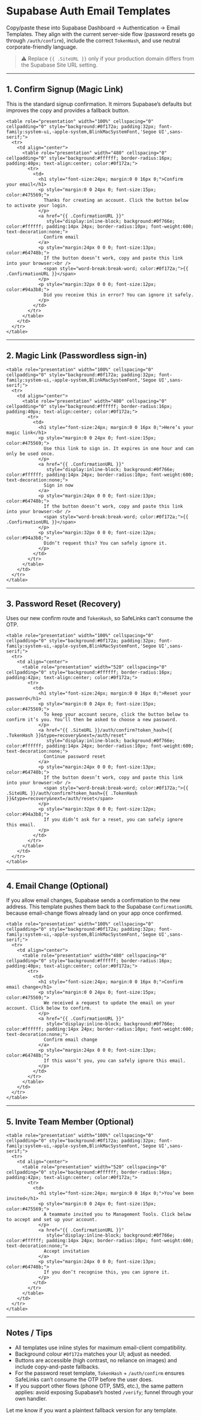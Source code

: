 # Supabase Auth Email Templates

Copy/paste these into Supabase Dashboard → Authentication → Email Templates. They align with the current server-side flow (password resets go through `/auth/confirm`), include the correct `TokenHash`, and use neutral corporate-friendly language.

> ⚠️ Replace `{{ .SiteURL }}` only if your production domain differs from the Supabase Site URL setting.

---

## 1. Confirm Signup (Magic Link)

This is the standard signup confirmation. It mirrors Supabase’s defaults but improves the copy and provides a fallback button.

```
<table role="presentation" width="100%" cellspacing="0" cellpadding="0" style="background:#0f172a; padding:32px; font-family:system-ui,-apple-system,BlinkMacSystemFont,'Segoe UI',sans-serif;">
  <tr>
    <td align="center">
      <table role="presentation" width="480" cellspacing="0" cellpadding="0" style="background:#ffffff; border-radius:16px; padding:40px; text-align:center; color:#0f172a;">
        <tr>
          <td>
            <h1 style="font-size:24px; margin:0 0 16px 0;">Confirm your email</h1>
            <p style="margin:0 0 24px 0; font-size:15px; color:#475569;">
              Thanks for creating an account. Click the button below to activate your login.
            </p>
            <a href="{{ .ConfirmationURL }}"
               style="display:inline-block; background:#0f766e; color:#ffffff; padding:14px 24px; border-radius:10px; font-weight:600; text-decoration:none;">
              Confirm email
            </a>
            <p style="margin:24px 0 0 0; font-size:13px; color:#64748b;">
              If the button doesn’t work, copy and paste this link into your browser:<br />
              <span style="word-break:break-word; color:#0f172a;">{{ .ConfirmationURL }}</span>
            </p>
            <p style="margin:32px 0 0 0; font-size:12px; color:#94a3b8;">
              Did you receive this in error? You can ignore it safely.
            </p>
          </td>
        </tr>
      </table>
    </td>
  </tr>
</table>
```

---

## 2. Magic Link (Passwordless sign-in)

```
<table role="presentation" width="100%" cellspacing="0" cellpadding="0" style="background:#0f172a; padding:32px; font-family:system-ui,-apple-system,BlinkMacSystemFont,'Segoe UI',sans-serif;">
  <tr>
    <td align="center">
      <table role="presentation" width="480" cellspacing="0" cellpadding="0" style="background:#ffffff; border-radius:16px; padding:40px; text-align:center; color:#0f172a;">
        <tr>
          <td>
            <h1 style="font-size:24px; margin:0 0 16px 0;">Here’s your magic link</h1>
            <p style="margin:0 0 24px 0; font-size:15px; color:#475569;">
              Use this link to sign in. It expires in one hour and can only be used once.
            </p>
            <a href="{{ .ConfirmationURL }}"
               style="display:inline-block; background:#0f766e; color:#ffffff; padding:14px 24px; border-radius:10px; font-weight:600; text-decoration:none;">
              Sign in now
            </a>
            <p style="margin:24px 0 0 0; font-size:13px; color:#64748b;">
              If the button doesn’t work, copy and paste this link into your browser:<br />
              <span style="word-break:break-word; color:#0f172a;">{{ .ConfirmationURL }}</span>
            </p>
            <p style="margin:32px 0 0 0; font-size:12px; color:#94a3b8;">
              Didn’t request this? You can safely ignore it.
            </p>
          </td>
        </tr>
      </table>
    </td>
  </tr>
</table>
```

---

## 3. Password Reset (Recovery)

Uses our new confirm route and `TokenHash`, so SafeLinks can’t consume the OTP.

```
<table role="presentation" width="100%" cellspacing="0" cellpadding="0" style="background:#0f172a; padding:32px; font-family:system-ui,-apple-system,BlinkMacSystemFont,'Segoe UI',sans-serif;">
  <tr>
    <td align="center">
      <table role="presentation" width="520" cellspacing="0" cellpadding="0" style="background:#ffffff; border-radius:16px; padding:42px; text-align:center; color:#0f172a;">
        <tr>
          <td>
            <h1 style="font-size:24px; margin:0 0 16px 0;">Reset your password</h1>
            <p style="margin:0 0 24px 0; font-size:15px; color:#475569;">
              To keep your account secure, click the button below to confirm it’s you. You’ll then be asked to choose a new password.
            </p>
            <a href="{{ .SiteURL }}/auth/confirm?token_hash={{ .TokenHash }}&type=recovery&next=/auth/reset"
               style="display:inline-block; background:#0f766e; color:#ffffff; padding:14px 24px; border-radius:10px; font-weight:600; text-decoration:none;">
              Continue password reset
            </a>
            <p style="margin:24px 0 0 0; font-size:13px; color:#64748b;">
              If the button doesn’t work, copy and paste this link into your browser:<br />
              <span style="word-break:break-word; color:#0f172a;">{{ .SiteURL }}/auth/confirm?token_hash={{ .TokenHash }}&type=recovery&next=/auth/reset</span>
            </p>
            <p style="margin:32px 0 0 0; font-size:12px; color:#94a3b8;">
              If you didn’t ask for a reset, you can safely ignore this email.
            </p>
          </td>
        </tr>
      </table>
    </td>
  </tr>
</table>
```

---

## 4. Email Change (Optional)

If you allow email changes, Supabase sends a confirmation to the new address. This template pushes them back to the Supabase `ConfirmationURL` because email-change flows already land on your app once confirmed.

```
<table role="presentation" width="100%" cellspacing="0" cellpadding="0" style="background:#0f172a; padding:32px; font-family:system-ui,-apple-system,BlinkMacSystemFont,'Segoe UI',sans-serif;">
  <tr>
    <td align="center">
      <table role="presentation" width="480" cellspacing="0" cellpadding="0" style="background:#ffffff; border-radius:16px; padding:40px; text-align:center; color:#0f172a;">
        <tr>
          <td>
            <h1 style="font-size:24px; margin:0 0 16px 0;">Confirm email change</h1>
            <p style="margin:0 0 24px 0; font-size:15px; color:#475569;">
              We received a request to update the email on your account. Click below to confirm.
            </p>
            <a href="{{ .ConfirmationURL }}"
               style="display:inline-block; background:#0f766e; color:#ffffff; padding:14px 24px; border-radius:10px; font-weight:600; text-decoration:none;">
              Confirm email change
            </a>
            <p style="margin:24px 0 0 0; font-size:13px; color:#64748b;">
              If this wasn’t you, you can safely ignore this email.
            </p>
          </td>
        </tr>
      </table>
    </td>
  </tr>
</table>
```

---

## 5. Invite Team Member (Optional)

```
<table role="presentation" width="100%" cellspacing="0" cellpadding="0" style="background:#0f172a; padding:32px; font-family:system-ui,-apple-system,BlinkMacSystemFont,'Segoe UI',sans-serif;">
  <tr>
    <td align="center">
      <table role="presentation" width="520" cellspacing="0" cellpadding="0" style="background:#ffffff; border-radius:16px; padding:42px; text-align:center; color:#0f172a;">
        <tr>
          <td>
            <h1 style="font-size:24px; margin:0 0 16px 0;">You’ve been invited</h1>
            <p style="margin:0 0 24px 0; font-size:15px; color:#475569;">
              A teammate invited you to Management Tools. Click below to accept and set up your account.
            </p>
            <a href="{{ .ConfirmationURL }}"
               style="display:inline-block; background:#0f766e; color:#ffffff; padding:14px 24px; border-radius:10px; font-weight:600; text-decoration:none;">
              Accept invitation
            </a>
            <p style="margin:24px 0 0 0; font-size:13px; color:#64748b;">
              If you don’t recognise this, you can ignore it.
            </p>
          </td>
        </tr>
      </table>
    </td>
  </tr>
</table>
```

---

## Notes / Tips

- All templates use inline styles for maximum email-client compatibility.
- Background colour `#0f172a` matches your UI; adjust as needed.
- Buttons are accessible (high contrast, no reliance on images) and include copy-and-paste fallbacks.
- For the password reset template, `TokenHash` + `/auth/confirm` ensures SafeLinks can’t consume the OTP before the user does.
- If you support other flows (phone OTP, SMS, etc.), the same pattern applies: avoid exposing Supabase’s hosted `/verify`; funnel through your own handler.

Let me know if you want a plaintext fallback version for any template.
